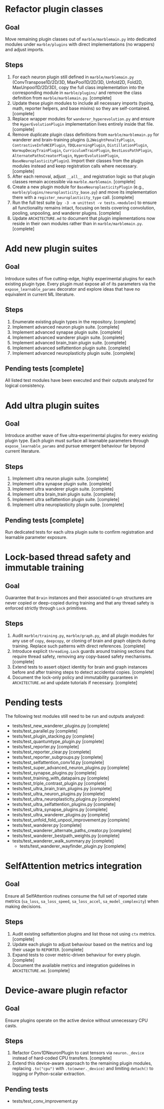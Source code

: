 # Refactor plugin classes

## Goal
Move remaining plugin classes out of `marble/marblemain.py` into dedicated modules under `marble/plugins` with direct implementations (no wrappers) and adjust imports.

## Steps
1. For each neuron plugin still defined in `marble/marblemain.py` (ConvTranspose1D/2D/3D, MaxPool1D/2D/3D, Unfold2D, Fold2D, MaxUnpool1D/2D/3D), copy the full class implementation into the corresponding module in `marble/plugins/` and remove the class definition from `marble/marblemain.py`. [complete]
2. Update these plugin modules to include all necessary imports (typing, math, reporter helpers, and base mixins) so they are self-contained. [complete]
3. Replace wrapper modules for `wanderer_hyperevolution.py` and ensure the `HyperEvolutionPlugin` implementation lives entirely inside that file. [complete]
4. Remove duplicate plugin class definitions from `marble/marblemain.py` for wanderer and brain-training plugins (`L2WeightPenaltyPlugin`, `ContrastiveInfoNCEPlugin`, `TDQLearningPlugin`, `DistillationPlugin`, `WarmupDecayTrainPlugin`, `CurriculumTrainPlugin`, `BestLossPathPlugin`, `AlternatePathsCreatorPlugin`, `HyperEvolutionPlugin`, `BaseNeuroplasticityPlugin`). Import their classes from the plugin modules instead and keep registration calls where necessary. [complete]
5. After each removal, adjust `__all__` and registration logic so that plugin classes remain accessible via `marble.marblemain`. [complete]
6. Create a new plugin module for `BaseNeuroplasticityPlugin` (e.g., `marble/plugins/neuroplasticity_base.py`) and move its implementation there with a `register_neuroplasticity_type` call. [complete]
7. Run the full test suite (`py -3 -m unittest -v tests.<module>`) to ensure all functionality remains intact, focusing on tests covering convolution, pooling, unpooling, and wanderer plugins. [complete]
8. Update `ARCHITECTURE.md` to document that plugin implementations now reside in their own modules rather than in `marble/marblemain.py`. [complete]

# Add new plugin suites

## Goal
Introduce suites of five cutting-edge, highly experimental plugins for each
existing plugin type. Every plugin must expose all of its parameters via the
`expose_learnable_params` decorator and explore ideas that have no equivalent
in current ML literature.

## Steps
1. Enumerate existing plugin types in the repository. [complete]
2. Implement advanced neuron plugin suite. [complete]
3. Implement advanced synapse plugin suite. [complete]
4. Implement advanced wanderer plugin suite. [complete]
5. Implement advanced brain_train plugin suite. [complete]
6. Implement advanced selfattention plugin suite. [complete]
7. Implement advanced neuroplasticity plugin suite. [complete]

## Pending tests [complete]

All listed test modules have been executed and their outputs analyzed for
logical consistency.

# Add ultra plugin suites

## Goal
Introduce another wave of five ultra‑experimental plugins for every existing
plugin type. Each plugin must surface all learnable parameters through
`expose_learnable_params` and pursue emergent behaviour far beyond current
literature.

## Steps
1. Implement ultra neuron plugin suite. [complete]
2. Implement ultra synapse plugin suite. [complete]
3. Implement ultra wanderer plugin suite. [complete]
4. Implement ultra brain_train plugin suite. [complete]
5. Implement ultra selfattention plugin suite. [complete]
6. Implement ultra neuroplasticity plugin suite. [complete]

## Pending tests [complete]
Run dedicated tests for each ultra plugin suite to confirm registration and
learnable parameter exposure.

# Lock-based thread safety and immutable training

## Goal
Guarantee that `Brain` instances and their associated `Graph` structures are
never copied or deep-copied during training and that any thread safety is
enforced strictly through `Lock` primitives.

## Steps
1. Audit `marble/training.py`, `marble/graph.py`, and all plugin modules for
   any use of `copy`, `deepcopy`, or cloning of brain and graph objects during
   training. Replace such patterns with direct references. [complete]
2. Introduce explicit `threading.Lock` guards around training sections that
   require thread safety, removing any copy-based safety mechanisms. [complete]
3. Extend tests to assert object identity for brain and graph instances before
   and after training steps to detect accidental copies. [complete]
4. Document the lock-only policy and immutability guarantees in
   `ARCHITECTURE.md` and update tutorials if necessary. [complete]

# Pending tests

The following test modules still need to be run and outputs analyzed:
- tests/test_new_wanderer_plugins.py [complete]
- tests/test_parallel.py [complete]
- tests/test_plugin_stacking.py [complete]
- tests/test_quantumtype_plugin.py [complete]
- tests/test_reporter.py [complete]
- tests/test_reporter_clear.py [complete]
- tests/test_reporter_subgroups.py [complete]
- tests/test_selfattention_conv1d.py [complete]
- tests/test_super_advanced_neuron_plugins.py [complete]
- tests/test_synapse_plugins.py [complete]
- tests/test_training_with_datapairs.py [complete]
- tests/test_triple_contrast_plugin.py [complete]
- tests/test_ultra_brain_train_plugins.py [complete]
- tests/test_ultra_neuron_plugins.py [complete]
- tests/test_ultra_neuroplasticity_plugins.py [complete]
- tests/test_ultra_selfattention_plugins.py [complete]
- tests/test_ultra_synapse_plugins.py [complete]
- tests/test_ultra_wanderer_plugins.py [complete]
- tests/test_unfold_fold_unpool_improvement.py [complete]
- tests/test_wanderer.py [complete]
- tests/test_wanderer_alternate_paths_creator.py [complete]
- tests/test_wanderer_bestpath_weights.py [complete]
- tests/test_wanderer_walk_summary.py [complete]
    - tests/test_wanderer_wayfinder_plugin.py [complete]

# SelfAttention metrics integration

## Goal
Ensure all SelfAttention routines consume the full set of reported state metrics
(`sa_loss`, `sa_loss_speed`, `sa_loss_accel`, `sa_model_complexity`) when making
decisions.

## Steps
1. Audit existing selfattention plugins and list those not using `ctx` metrics. [complete]
2. Update each plugin to adjust behaviour based on the metrics and log their
   usage to `REPORTER`. [complete]
3. Expand tests to cover metric-driven behaviour for every plugin. [complete]
4. Document the available metrics and integration guidelines in `ARCHITECTURE.md`. [complete]

# Device-aware plugin refactor

## Goal
Ensure plugins operate on the active device without unnecessary CPU casts.

## Steps
1. Refactor Conv1DNeuronPlugin to cast tensors via `neuron._device` instead of hard-coded CPU transfers. [complete]
2. Extend this device-aware approach to the remaining plugin modules, replacing `.to("cpu")` with `.to(owner._device)` and limiting `detach()` to logging or Python-scalar extraction.

## Pending tests
- tests/test_conv_improvement.py
